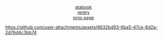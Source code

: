 <p align="center"></p>

<p align="center">
  <a href="https://gasa4.atabook.org/">atabook</a><br>
  <a href="https://rentry.co/snackcorre">rentry</a><br>
  <a href="https://en.pronouns.page/@gasa4">prns page</a>
</p>

https://github.com/user-attachments/assets/6632bd93-6ba5-47ce-8d2a-2d76d4c3bb74





